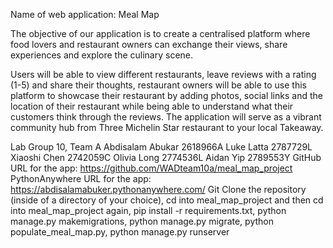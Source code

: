 

Name of web application: Meal Map


The objective of our application is to create a
centralised platform where food lovers and
restaurant owners can exchange their views,
share experiences and explore the culinary
scene.

Users will be able to view different restaurants,
leave reviews with a rating (1-5) and share their
thoughts, restaurant owners will be able to use
this platform to showcase their restaurant by
adding photos, social links and the location of
their restaurant while being able to understand
what their customers think through the reviews.
The application will serve as a
vibrant community hub from Three Michelin
Star restaurant to your local Takeaway.


Lab Group 10, Team A
Abdisalam Abukar 2618966A
Luke Latta 2787729L
Xiaoshi Chen 2742059C
Olivia Long 2774536L
Aidan Yip 2789553Y
GitHub URL for the app: https://github.com/WADteam10a/meal_map_project
PythonAnywhere URL for the app: https://abdisalamabuker.pythonanywhere.com/
Git Clone the repository (inside of a directory of your choice), cd into meal_map_project and then cd
into meal_map_project again, pip install -r requirements.txt, python manage.py makemigrations,
python manage.py migrate, python populate_meal_map.py, python manage.py runserver
